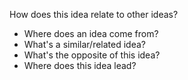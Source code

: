 How does this idea relate to other ideas?
- Where does an idea come from?
- What's a similar/related idea?
- What's the opposite of this idea?
- Where does this idea lead?
